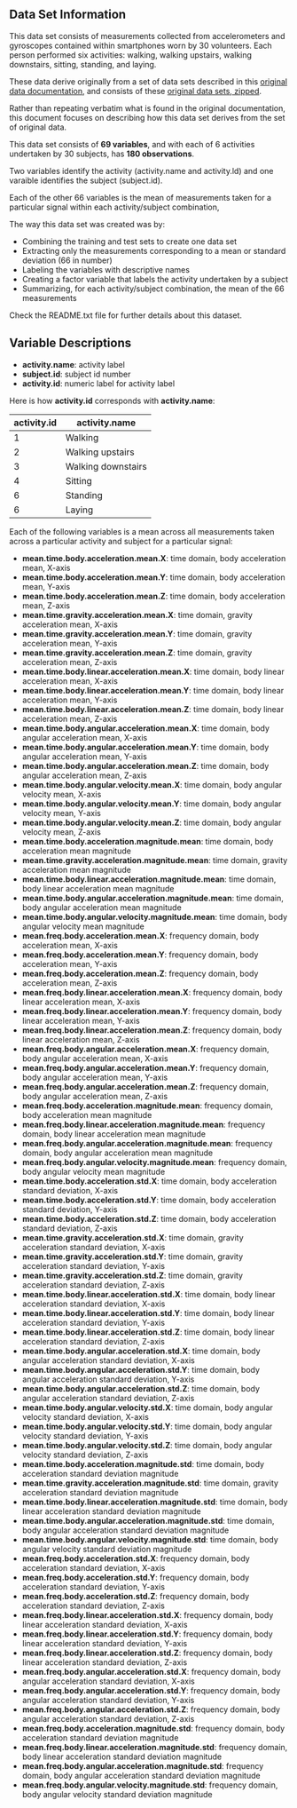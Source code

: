 Data Set Information
--------------------
This data set consists of measurements collected from accelerometers and gyroscopes contained within smartphones worn by 30 volunteers. Each person performed six activities: walking, walking upstairs, walking downstairs, sitting, standing, and laying. 

These data derive originally from a set of data sets described in this [original data documentation]("http://archive.ics.uci.edu/ml/datasets/Human+Activity+Recognition+Using+Smartphones"), and consists of these [original data sets, zipped]("http://archive.ics.uci.edu/ml/machine-learning-databases/00240/UCI%20HAR%20Dataset.zip").

Rather than repeating verbatim what is found in the original documentation, this document focuses on describing how this data set derives from the set of original data.

This data set consists of **69 variables**, and with each of 6 activities undertaken by 30 subjects, has **180 observations**. 

Two variables identify the activity (activity.name and activity.ld) and one varaible identifies the subject (subject.id).

Each of the other 66 variables is the mean of measurements taken for a particular signal within each activity/subject combination, 

The way this data set was created was by:

* Combining the training and test sets to create one data set
* Extracting only the measurements corresponding to a mean or standard deviation (66 in number)
* Labeling the variables with descriptive names
* Creating a factor variable that labels the activity undertaken by a subject
* Summarizing, for each activity/subject combination, the mean of the 66 measurements

Check the README.txt file for further details about this dataset.

Variable Descriptions
----------------

- **activity.name**: activity label
- **subject.id**: subject id number
- **activity.id**: numeric label for activity label

Here is how **activity.id** corresponds with **activity.name**:


| activity.id | activity.name      |
|-------------|--------------------|
| 1           | Walking            |
| 2           | Walking upstairs   |
| 3           | Walking downstairs |
| 4           | Sitting            |
| 6           | Standing           |
| 6           | Laying             |

Each of the following variables is a mean across all measurements taken across a particular activity and subject for a particular signal:

- **mean.time.body.acceleration.mean.X**: time domain, body acceleration mean, X-axis
- **mean.time.body.acceleration.mean.Y**: time domain, body acceleration mean, Y-axis
- **mean.time.body.acceleration.mean.Z**: time domain, body acceleration mean, Z-axis
- **mean.time.gravity.acceleration.mean.X**: time domain, gravity acceleration mean, X-axis
- **mean.time.gravity.acceleration.mean.Y**: time domain, gravity acceleration mean, Y-axis
- **mean.time.gravity.acceleration.mean.Z**: time domain, gravity acceleration mean, Z-axis
- **mean.time.body.linear.acceleration.mean.X**: time domain, body linear acceleration mean, X-axis
- **mean.time.body.linear.acceleration.mean.Y**: time domain, body linear acceleration mean, Y-axis
- **mean.time.body.linear.acceleration.mean.Z**: time domain, body linear acceleration mean, Z-axis
- **mean.time.body.angular.acceleration.mean.X**: time domain, body angular acceleration mean, X-axis
- **mean.time.body.angular.acceleration.mean.Y**: time domain, body angular acceleration mean, Y-axis
- **mean.time.body.angular.acceleration.mean.Z**: time domain, body angular acceleration mean, Z-axis
- **mean.time.body.angular.velocity.mean.X**: time domain, body angular velocity mean, X-axis
- **mean.time.body.angular.velocity.mean.Y**: time domain, body angular velocity mean, Y-axis
- **mean.time.body.angular.velocity.mean.Z**: time domain, body angular velocity mean, Z-axis
- **mean.time.body.acceleration.magnitude.mean**: time domain, body acceleration mean magnitude
- **mean.time.gravity.acceleration.magnitude.mean**: time domain, gravity acceleration mean magnitude
- **mean.time.body.linear.acceleration.magnitude.mean**: time domain, body linear acceleration mean magnitude
- **mean.time.body.angular.acceleration.magnitude.mean**: time domain, body angular acceleration mean magnitude
- **mean.time.body.angular.velocity.magnitude.mean**: time domain, body angular velocity mean magnitude
- **mean.freq.body.acceleration.mean.X**: frequency domain, body acceleration mean, X-axis
- **mean.freq.body.acceleration.mean.Y**: frequency domain, body acceleration mean, Y-axis
- **mean.freq.body.acceleration.mean.Z**: frequency domain, body acceleration mean, Z-axis
- **mean.freq.body.linear.acceleration.mean.X**: frequency domain, body linear acceleration mean, X-axis
- **mean.freq.body.linear.acceleration.mean.Y**: frequency domain, body linear acceleration mean, Y-axis
- **mean.freq.body.linear.acceleration.mean.Z**: frequency domain, body linear acceleration mean, Z-axis
- **mean.freq.body.angular.acceleration.mean.X**: frequency domain, body angular acceleration mean, X-axis
- **mean.freq.body.angular.acceleration.mean.Y**: frequency domain, body angular acceleration mean, Y-axis
- **mean.freq.body.angular.acceleration.mean.Z**: frequency domain, body angular acceleration mean, Z-axis
- **mean.freq.body.acceleration.magnitude.mean**: frequency domain, body acceleration mean magnitude
- **mean.freq.body.linear.acceleration.magnitude.mean**: frequency domain, body linear acceleration mean magnitude
- **mean.freq.body.angular.acceleration.magnitude.mean**: frequency domain, body angular acceleration mean magnitude
- **mean.freq.body.angular.velocity.magnitude.mean**: frequency domain, body angular velocity mean magnitude
- **mean.time.body.acceleration.std.X**: time domain, body acceleration standard deviation, X-axis
- **mean.time.body.acceleration.std.Y**: time domain, body acceleration standard deviation, Y-axis
- **mean.time.body.acceleration.std.Z**: time domain, body acceleration standard deviation, Z-axis
- **mean.time.gravity.acceleration.std.X**: time domain, gravity acceleration standard deviation, X-axis
- **mean.time.gravity.acceleration.std.Y**: time domain, gravity acceleration standard deviation, Y-axis
- **mean.time.gravity.acceleration.std.Z**: time domain, gravity acceleration standard deviation, Z-axis
- **mean.time.body.linear.acceleration.std.X**: time domain, body linear acceleration standard deviation, X-axis
- **mean.time.body.linear.acceleration.std.Y**: time domain, body linear acceleration standard deviation, Y-axis
- **mean.time.body.linear.acceleration.std.Z**: time domain, body linear acceleration standard deviation, Z-axis
- **mean.time.body.angular.acceleration.std.X**: time domain, body angular acceleration standard deviation, X-axis
- **mean.time.body.angular.acceleration.std.Y**: time domain, body angular acceleration standard deviation, Y-axis
- **mean.time.body.angular.acceleration.std.Z**: time domain, body angular acceleration standard deviation, Z-axis
- **mean.time.body.angular.velocity.std.X**: time domain, body angular velocity standard deviation, X-axis
- **mean.time.body.angular.velocity.std.Y**: time domain, body angular velocity standard deviation, Y-axis
- **mean.time.body.angular.velocity.std.Z**: time domain, body angular velocity standard deviation, Z-axis
- **mean.time.body.acceleration.magnitude.std**: time domain, body acceleration standard deviation magnitude
- **mean.time.gravity.acceleration.magnitude.std**: time domain, gravity acceleration standard deviation magnitude
- **mean.time.body.linear.acceleration.magnitude.std**: time domain, body linear acceleration standard deviation magnitude
- **mean.time.body.angular.acceleration.magnitude.std**: time domain, body angular acceleration standard deviation magnitude
- **mean.time.body.angular.velocity.magnitude.std**: time domain, body angular velocity standard deviation magnitude
- **mean.freq.body.acceleration.std.X**: frequency domain, body acceleration standard deviation, X-axis
- **mean.freq.body.acceleration.std.Y**: frequency domain, body acceleration standard deviation, Y-axis
- **mean.freq.body.acceleration.std.Z**: frequency domain, body acceleration standard deviation, Z-axis
- **mean.freq.body.linear.acceleration.std.X**: frequency domain, body linear acceleration standard deviation, X-axis
- **mean.freq.body.linear.acceleration.std.Y**: frequency domain, body linear acceleration standard deviation, Y-axis
- **mean.freq.body.linear.acceleration.std.Z**: frequency domain, body linear acceleration standard deviation, Z-axis
- **mean.freq.body.angular.acceleration.std.X**: frequency domain, body angular acceleration standard deviation, X-axis
- **mean.freq.body.angular.acceleration.std.Y**: frequency domain, body angular acceleration standard deviation, Y-axis
- **mean.freq.body.angular.acceleration.std.Z**: frequency domain, body angular acceleration standard deviation, Z-axis
- **mean.freq.body.acceleration.magnitude.std**: frequency domain, body acceleration standard deviation magnitude
- **mean.freq.body.linear.acceleration.magnitude.std**: frequency domain, body linear acceleration standard deviation magnitude
- **mean.freq.body.angular.acceleration.magnitude.std**: frequency domain, body angular acceleration standard deviation magnitude
- **mean.freq.body.angular.velocity.magnitude.std**: frequency domain, body angular velocity standard deviation magnitude

